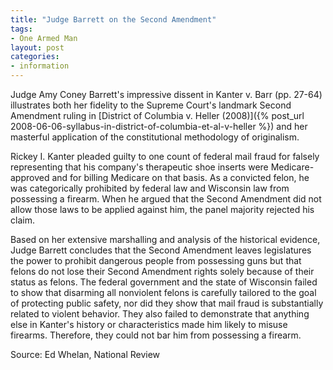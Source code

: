 ```yaml
---
title: "Judge Barrett on the Second Amendment"
tags:
- One Armed Man
layout: post
categories:
- information
---
```


Judge Amy Coney Barrett's impressive dissent in Kanter v. Barr (pp. 27-64) illustrates both her fidelity to the Supreme Court's landmark Second Amendment ruling in [District of Columbia v. Heller (2008)]({% post_url 2008-06-06-syllabus-in-district-of-columbia-et-al-v-heller %}) and her masterful application of the constitutional methodology of originalism.

Rickey I. Kanter pleaded guilty to one count of federal mail fraud for falsely representing that his company's therapeutic shoe inserts were Medicare-approved and for billing Medicare on that basis. As a convicted felon, he was categorically prohibited by federal law and Wisconsin law from possessing a firearm. When he argued that the Second Amendment did not allow those laws to be applied against him, the panel majority rejected his claim.

Based on her extensive marshalling and analysis of the historical evidence, Judge Barrett concludes that the Second Amendment leaves legislatures the power to prohibit dangerous people from possessing guns but that felons do not lose their Second Amendment rights solely because of their status as felons. The federal government and the state of Wisconsin failed to show that disarming all nonviolent felons is carefully tailored to the goal of protecting public safety, nor did they show that mail fraud is substantially related to violent behavior. They also failed to demonstrate that anything else in Kanter's history or characteristics made him likely to misuse firearms. Therefore, they could not bar him from possessing a firearm.

Source: Ed Whelan, National Review
